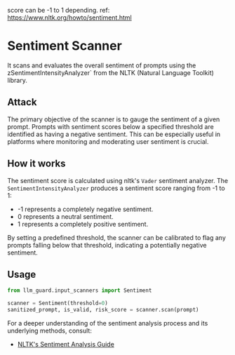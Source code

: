 score can be -1 to 1 depending. ref: https://www.nltk.org/howto/sentiment.html

# Sentiment Scanner

It scans and evaluates the overall sentiment of prompts using the zSentimentIntensityAnalyzer` from the NLTK (Natural
Language Toolkit) library.

## Attack

The primary objective of the scanner is to gauge the sentiment of a given prompt. Prompts with sentiment scores below a
specified threshold are identified as having a negative sentiment. This can be especially useful in platforms where
monitoring and moderating user sentiment is crucial.

## How it works

The sentiment score is calculated using nltk's `Vader` sentiment analyzer. The `SentimentIntensityAnalyzer` produces a sentiment score ranging from -1 to 1:

- -1 represents a completely negative sentiment.
- 0 represents a neutral sentiment.
- 1 represents a completely positive sentiment.

By setting a predefined threshold, the scanner can be calibrated to flag any prompts falling below that threshold,
indicating a potentially negative sentiment.

## Usage

```python
from llm_guard.input_scanners import Sentiment

scanner = Sentiment(threshold=0)
sanitized_prompt, is_valid, risk_score = scanner.scan(prompt)
```

For a deeper understanding of the sentiment analysis process and its underlying methods, consult:

- [NLTK's Sentiment Analysis Guide](https://www.nltk.org/howto/sentiment.html)
